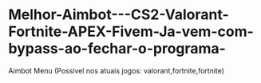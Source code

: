 # Melhor-Aimbot---CS2-Valorant-Fortnite-APEX-Fivem-Ja-vem-com-bypass-ao-fechar-o-programa-
Aimbot Menu (Possivel nos atuais jogos: valorant,fortnite,fortnite)
